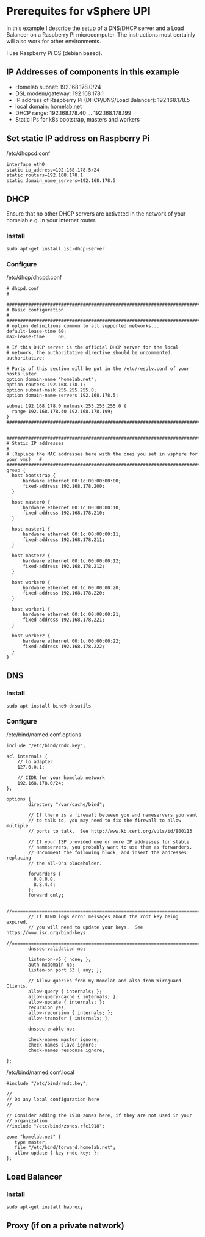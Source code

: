 # Prerequites for vSphere UPI

In this example I describe the setup of a DNS/DHCP server and a Load Balancer on a Raspberry PI microcomputer. The instructions most certainly will also work for other environments.

I use Raspberry Pi OS (debian based).

## IP Addresses of components in this example
* Homelab subnet: 192.168.178.0/24
* DSL modem/gateway: 192.168.178.1
* IP address of Raspberry Pi (DHCP/DNS/Load Balancer): 192.168.178.5
* local domain: homelab.net
* DHCP range: 192.168.178.40 ... 192.168.178.199
* Static IPs for k8s bootstrap, masters and workers

## Set static IP address on Raspberry Pi
/etc/dhcpcd.conf
```
interface eth0
static ip_address=192.168.178.5/24
static routers=192.168.178.1
static domain_name_servers=192.168.178.5
```

## DHCP
Ensure that no other DHCP servers are activated in the network of your homelab e.g. in your internet router.

### Install

```
sudo apt-get install isc-dhcp-server
```

### Configure

/etc/dhcp/dhcpd.conf
```
# dhcpd.conf
#

####################################################################################
# Basic configuration                                                              #
####################################################################################
# option definitions common to all supported networks...
default-lease-time 60;
max-lease-time     60;

# If this DHCP server is the official DHCP server for the local
# network, the authoritative directive should be uncommented.
authoritative;

# Parts of this section will be put in the /etc/resolv.conf of your hosts later
option domain-name "homelab.net";
option routers 192.168.178.1;
option subnet-mask 255.255.255.0;
option domain-name-servers 192.168.178.5;

subnet 192.168.178.0 netmask 255.255.255.0 {
  range 192.168.178.40 192.168.178.199;
}
####################################################################################


####################################################################################
# Static IP addresses                                                              #
# (Replace the MAC addresses here with the ones you set in vsphere for your vms)   #
####################################################################################
group {
  host bootstrap {
      hardware ethernet 00:1c:00:00:00:00;
      fixed-address 192.168.178.200;
  }

  host master0 {
      hardware ethernet 00:1c:00:00:00:10;
      fixed-address 192.168.178.210;
  }

  host master1 {
      hardware ethernet 00:1c:00:00:00:11;
      fixed-address 192.168.178.211;
  }

  host master2 {
      hardware ethernet 00:1c:00:00:00:12;
      fixed-address 192.168.178.212;
  }

  host worker0 {
      hardware ethernet 00:1c:00:00:00:20;
      fixed-address 192.168.178.220;
  }

  host worker1 {
      hardware ethernet 00:1c:00:00:00:21;
      fixed-address 192.168.178.221;
  }
  
  host worker2 {
      hardware ethernet 00:1c:00:00:00:22;
      fixed-address 192.168.178.222;
  }  
}
```

## DNS

### Install

```
sudo apt install bind9 dnsutils
```

### Configure

/etc/bind/named.conf.options
```
include "/etc/bind/rndc.key";

acl internals {
    // lo adapter
    127.0.0.1;

    // CIDR for your homelab network
    192.168.178.0/24;
};

options {
        directory "/var/cache/bind";

        // If there is a firewall between you and nameservers you want
        // to talk to, you may need to fix the firewall to allow multiple
        // ports to talk.  See http://www.kb.cert.org/vuls/id/800113

        // If your ISP provided one or more IP addresses for stable
        // nameservers, you probably want to use them as forwarders.
        // Uncomment the following block, and insert the addresses replacing
        // the all-0's placeholder.

        forwarders {
          8.8.8.8;
          8.8.4.4;
        };
        forward only;

        //========================================================================
        // If BIND logs error messages about the root key being expired,
        // you will need to update your keys.  See https://www.isc.org/bind-keys
        //========================================================================
        dnssec-validation no;

        listen-on-v6 { none; };
        auth-nxdomain no;
        listen-on port 53 { any; };

        // Allow queries from my Homelab and also from Wireguard Clients.
        allow-query { internals; };
        allow-query-cache { internals; };
        allow-update { internals; };
        recursion yes;
        allow-recursion { internals; };
        allow-transfer { internals; };

        dnssec-enable no;

        check-names master ignore;
        check-names slave ignore;
        check-names response ignore;

};
```

/etc/bind/named.conf.local
```
#include "/etc/bind/rndc.key";

//
// Do any local configuration here
//

// Consider adding the 1918 zones here, if they are not used in your
// organization
//include "/etc/bind/zones.rfc1918";

zone "homelab.net" {
   type master;
   file "/etc/bind/forward.homelab.net";
   allow-update { key rndc-key; };
};
```

## Load Balancer

### Install

```
sudo apt-get install haproxy
```


## Proxy (if on a private network)
